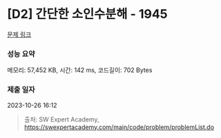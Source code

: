 # [D2] 간단한 소인수분해 - 1945 

[문제 링크](https://swexpertacademy.com/main/code/problem/problemDetail.do?contestProbId=AV5Pl0Q6ANQDFAUq) 

### 성능 요약

메모리: 57,452 KB, 시간: 142 ms, 코드길이: 702 Bytes

### 제출 일자

2023-10-26 16:12



> 출처: SW Expert Academy, https://swexpertacademy.com/main/code/problem/problemList.do